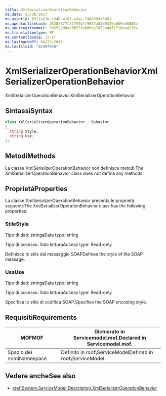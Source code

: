 ```yaml
---
title: XmlSerializerOperationBehavior
ms.date: 03/30/2017
ms.assetid: 8911aa1b-e34b-4161-a3ae-7468d89a6861
ms.openlocfilehash: 38282577c2f759bff9927a8369349c689e26808a
ms.sourcegitcommit: 9b552addadfb57fab0b9e7852ed4f1f1b8a42f8e
ms.translationtype: MT
ms.contentlocale: it-IT
ms.lasthandoff: 04/23/2019
ms.locfileid: "61997030"
---
```

# <a name="xmlserializeroperationbehavior"></a><span data-ttu-id="83252-102">XmlSerializerOperationBehavior</span><span class="sxs-lookup"><span data-stu-id="83252-102">XmlSerializerOperationBehavior</span></span>
<span data-ttu-id="83252-103">XmlSerializerOperationBehavior</span><span class="sxs-lookup"><span data-stu-id="83252-103">XmlSerializerOperationBehavior</span></span>  
  
## <a name="syntax"></a><span data-ttu-id="83252-104">Sintassi</span><span class="sxs-lookup"><span data-stu-id="83252-104">Syntax</span></span>  
  
```csharp
class XmlSerializerOperationBehavior : Behavior  
{  
  string Style;  
  string Use;  
};  
```  
  
## <a name="methods"></a><span data-ttu-id="83252-105">Metodi</span><span class="sxs-lookup"><span data-stu-id="83252-105">Methods</span></span>  
 <span data-ttu-id="83252-106">La classe XmlSerializerOperationBehavior non definisce metodi.</span><span class="sxs-lookup"><span data-stu-id="83252-106">The XmlSerializerOperationBehavior class does not define any methods.</span></span>  
  
## <a name="properties"></a><span data-ttu-id="83252-107">Proprietà</span><span class="sxs-lookup"><span data-stu-id="83252-107">Properties</span></span>  
 <span data-ttu-id="83252-108">La classe XmlSerializerOperationBehavior presenta le proprietà seguenti:</span><span class="sxs-lookup"><span data-stu-id="83252-108">The XmlSerializerOperationBehavior class has the following properties:</span></span>  
  
### <a name="style"></a><span data-ttu-id="83252-109">Stile</span><span class="sxs-lookup"><span data-stu-id="83252-109">Style</span></span>  
 <span data-ttu-id="83252-110">Tipo di dati: stringa</span><span class="sxs-lookup"><span data-stu-id="83252-110">Data type: string</span></span>  
  
 <span data-ttu-id="83252-111">Tipo di accesso: Sola lettura</span><span class="sxs-lookup"><span data-stu-id="83252-111">Access type: Read-only</span></span>  
  
 <span data-ttu-id="83252-112">Definisce lo stile del messaggio SOAP</span><span class="sxs-lookup"><span data-stu-id="83252-112">Defines the style of the SOAP message.</span></span>  
  
### <a name="use"></a><span data-ttu-id="83252-113">Usa</span><span class="sxs-lookup"><span data-stu-id="83252-113">Use</span></span>  
 <span data-ttu-id="83252-114">Tipo di dati: stringa</span><span class="sxs-lookup"><span data-stu-id="83252-114">Data type: string</span></span>  
  
 <span data-ttu-id="83252-115">Tipo di accesso: Sola lettura</span><span class="sxs-lookup"><span data-stu-id="83252-115">Access type: Read-only</span></span>  
  
 <span data-ttu-id="83252-116">Specifica lo stile di codifica SOAP.</span><span class="sxs-lookup"><span data-stu-id="83252-116">Specifies the SOAP encoding style.</span></span>  
  
## <a name="requirements"></a><span data-ttu-id="83252-117">Requisiti</span><span class="sxs-lookup"><span data-stu-id="83252-117">Requirements</span></span>  
  
|<span data-ttu-id="83252-118">MOF</span><span class="sxs-lookup"><span data-stu-id="83252-118">MOF</span></span>|<span data-ttu-id="83252-119">Dichiarato in Servicemodel.mof.</span><span class="sxs-lookup"><span data-stu-id="83252-119">Declared in Servicemodel.mof.</span></span>|  
|---------|-----------------------------------|  
|<span data-ttu-id="83252-120">Spazio dei nomi</span><span class="sxs-lookup"><span data-stu-id="83252-120">Namespace</span></span>|<span data-ttu-id="83252-121">Definito in root\ServiceModel</span><span class="sxs-lookup"><span data-stu-id="83252-121">Defined in root\ServiceModel</span></span>|  
  
## <a name="see-also"></a><span data-ttu-id="83252-122">Vedere anche</span><span class="sxs-lookup"><span data-stu-id="83252-122">See also</span></span>

- <xref:System.ServiceModel.Description.XmlSerializerOperationBehavior>
